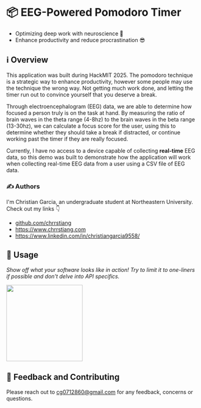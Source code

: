 # 📦 EEG-Powered Pomodoro Timer

- Optimizing deep work with neuroscience 🧠
- Enhance productivity and reduce procrastination 😎


## ℹ️ Overview

This application was built during HackMIT 2025. The pomodoro technique is a strategic way to enhance
productivity, however some people may use the technique the wrong way. Not getting much work done, and letting the timer run out
to convince yourself that you deserve a break.

Through electroencephalogram (EEG) data, we are able to determine how focused a person truly is on the task at hand. By measuring the ratio
of brain waves in the theta range (4-8hz) to the brain waves in the beta range (13-30hz), we can calculate a focus score for the user,
using this to determine whether they should take a break if distracted, or continue working past the timer if they are really focused.

Currently, I have no access to a device capable of collecting **real-time** EEG data, so this demo was built to demonstrate how 
the application will work when collecting real-time EEG data from a user using a CSV file of EEG data.


### ✍️ Authors

I'm Christian Garcia, an undergraduate student at Northeastern University. Check out my links 👇
- [github.com/chrrstiang](https://github.com/chrrstiang)
- https://www.chrrstiang.com
- https://www.linkedin.com/in/christiangarcia9558/


## 🚀 Usage

*Show off what your software looks like in action! Try to limit it to one-liners if possible and don't delve into API specifics.*

<img src="https://github.com/chrrstiang/eeg-pomodoro/blob/0ff64dad28077f7f25410f169f8ee68fe7fdc8c5/frontend/assets/images/eeg-demo.gif" width=200 />


## 💭 Feedback and Contributing

Please reach out to cg0712860@gmail.com for any feedback, concerns or questions.
